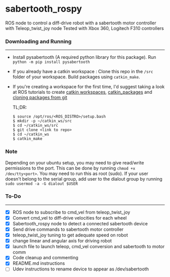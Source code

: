 # sabertooth_rospy

ROS node to control a diff-drive robot with a sabertooth motor controller with Teleop_twist_joy node
Tested with Xbox 360, Logitech F310 controllers

### Downloading and Running
---
- Install pysabertooth (A required python library for this package). Run `python -m pip install pysabertooth`

- If you already have a catkin workspace : Clone this repo in the `/src` folder of your workspace. Build packages using `catkin_make`.

- If you're creating a workspace for the first time, I'd suggest taking a look at ROS tutorials to create [catkin workspaces](http://wiki.ros.org/catkin/Tutorials/create_a_workspace), [catkin_packages](http://wiki.ros.org/catkin/Tutorials/CreatingPackage) and [cloning packages from git](https://wiki.nps.edu/display/RC/Setting+up+a+ROS+package+from+Git)

  TL;DR:

  ```
  $ source /opt/ros/<ROS_DISTRO>/setup.bash
  $ mkdir -p ~/catkin_ws/src
  $ cd ~/catkin_ws/src
  $ git clone <link to repo>
  $ cd ~/catkin_ws
  $ catkin_make
  ```
  
### Note
Depending on your ubuntu setup, you may need to give read/write permissions to the port.
This can be done by running `chmod +x /dev/tty<port>`. You may need to run this as root (sudo).
If your user doesn't belong to the serial group, add user to the dialout group by running `sudo usermod -a -G dialout $USER`

### To-Do

---

- [x] ROS node to subscribe to cmd_vel from teleop_twist_joy
- [x] Convert cmd_vel to diff-drive velocities for each wheel
- [x] Sabertooth_rospy node to detect a connected sabertooth device
- [x] Send drive commands to sabertooth motor controller
- [x] teleop_twist_joy tuning to get adequate speed on robot
- [x] change linear and angular axis for driving robot
- [x] launch file to launch teleop, cmd_vel conversion and sabertooth to motor comm
- [x] Code cleanup and commenting
- [x] README.md instructions
- [ ] Udev instructions to rename device to appear as /dev/sabertooth 
